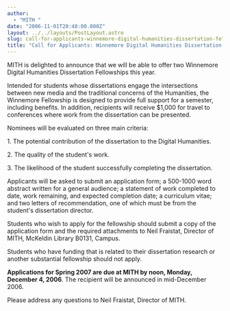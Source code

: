 ```yaml
---
author:
  - "MITH "
date: "2006-11-01T20:48:00.000Z"
layout: ../../layouts/PostLayout.astro
slug: call-for-applicants-winnemore-digital-humanities-dissertation-fellowships
title: "Call for Applicants: Winnemore Digital Humanities Dissertation Fellowships"
---
```


MITH is delighted to announce that we will be able to offer two Winnemore Digital Humanities Dissertation Fellowships this year.

Intended for students whose dissertations engage the intersections between new media and the traditional concerns of the Humanities, the Winnemore Fellowship is designed to provide full support for a semester, including benefits. In addition, recipients will receive \$1,000 for travel to conferences where work from the dissertation can be presented.

Nominees will be evaluated on three main criteria:

1\. The potential contribution of the dissertation to the Digital Humanities.

2\. The quality of the student's work.

3\. The likelihood of the student successfully completing the dissertation.

Applicants will be asked to submit an application form; a 500-1000 word abstract written for a general audience; a statement of work completed to date, work remaining, and expected completion date; a curriculum vitae; and two letters of recommendation, one of which must be from the student's dissertation director.

Students who wish to apply for the fellowship should submit a copy of the application form and the required attachments to Neil Fraistat, Director of MITH, McKeldin Library B0131, Campus.

Students who have funding that is related to their dissertation research or another substantial fellowship should not apply.

**Applications for Spring 2007 are due at MITH by noon, Monday, December 4, 2006**. The recipient will be announced in mid-December 2006.

Please address any questions to Neil Fraistat, Director of MITH.
